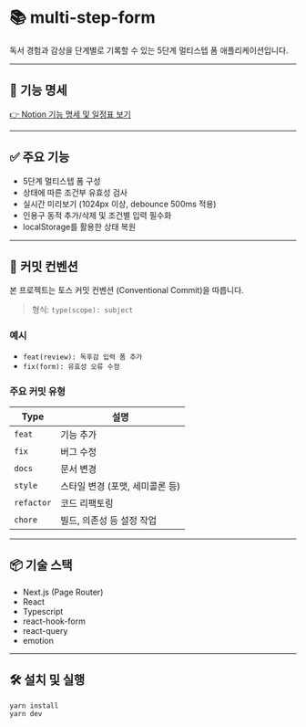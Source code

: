 # 📚 multi-step-form

독서 경험과 감상을 단계별로 기록할 수 있는 5단계 멀티스텝 폼 애플리케이션입니다.

---

## 📄 기능 명세

[👉 Notion 기능 명세 및 일정표 보기](https://paint-wish-848.notion.site/Multi-Step-Form-229bb4cced1f804598cef6807feeadea)

---

## ✅ 주요 기능

- 5단계 멀티스텝 폼 구성
- 상태에 따른 조건부 유효성 검사
- 실시간 미리보기 (1024px 이상, debounce 500ms 적용)
- 인용구 동적 추가/삭제 및 조건별 입력 필수화
- localStorage를 활용한 상태 복원

---

## 💬 커밋 컨벤션

본 프로젝트는 토스 커밋 컨벤션 (Conventional Commit)을 따릅니다.

> 형식: `type(scope): subject`

### 예시

- `feat(review): 독후감 입력 폼 추가`
- `fix(form): 유효성 오류 수정`

### 주요 커밋 유형

| Type       | 설명                            |
| ---------- | ------------------------------- |
| `feat`     | 기능 추가                       |
| `fix`      | 버그 수정                       |
| `docs`     | 문서 변경                       |
| `style`    | 스타일 변경 (포맷, 세미콜론 등) |
| `refactor` | 코드 리팩토링                   |
| `chore`    | 빌드, 의존성 등 설정 작업       |

---

## 📦 기술 스택

- Next.js (Page Router)
- React
- Typescript
- react-hook-form
- react-query
- emotion

---

## 🛠 설치 및 실행

```bash
yarn install
yarn dev
```

